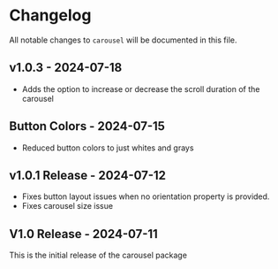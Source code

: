 # Changelog

All notable changes to `carousel` will be documented in this file.

## v1.0.3 - 2024-07-18

- Adds the option to increase or decrease the scroll duration of the carousel

## Button Colors - 2024-07-15

- Reduced button colors to just whites and grays

## v1.0.1 Release - 2024-07-12

- Fixes button layout issues when no orientation property is provided.
- Fixes carousel size issue

## V1.0 Release - 2024-07-11

This is the initial release of the carousel package
